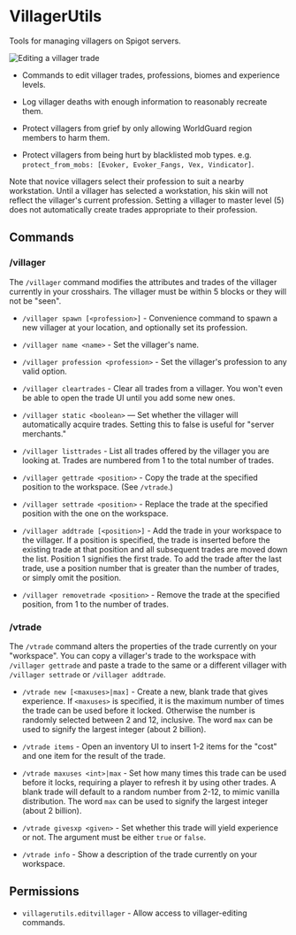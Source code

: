 # VillagerUtils

Tools for managing villagers on Spigot servers.

![Editing a villager trade](http://i.imgur.com/pBWpb0d.gif)

* Commands to edit villager trades, professions, biomes and experience levels.

* Log villager deaths with enough information to reasonably recreate them.

* Protect villagers from grief by only allowing WorldGuard region members to harm them.

* Protect villagers from being hurt by blacklisted mob types. e.g. `protect_from_mobs: [Evoker, Evoker_Fangs, Vex, Vindicator]`.

Note that novice villagers select their profession to suit a nearby workstation.
Until a villager has selected a workstation, his skin will not reflect the
villager's current profession. Setting a villager to master level (5) does not
automatically create trades appropriate to their profession.


## Commands
### /villager

The `/villager` command modifies the attributes and trades of the villager 
currently in your crosshairs. The villager must be within 5 blocks or they
will not be "seen".

* `/villager spawn [<profession>]` - Convenience command to spawn a new villager at your location, and optionally set its profession.

* `/villager name <name>` - Set the villager's name.

* `/villager profession <profession>` - Set the villager's profession to any valid option.

* `/villager cleartrades` - Clear all trades from a villager. You won't even be able to open the trade UI until you add some new ones.

* `/villager static <boolean>` — Set whether the villager will automatically acquire trades. Setting this to false is useful for "server merchants."

* `/villager listtrades` - List all trades offered by the villager you are looking at. Trades are numbered from 1 to the total number of trades.

* `/villager gettrade <position>` - Copy the trade at the specified position to the workspace. (See `/vtrade`.)

* `/villager settrade <position>` - Replace the trade at the specified position with the one on the workspace.

* `/villager addtrade [<position>]` - Add the trade in your workspace to the villager. If a position is specified, the trade is inserted before the existing trade at that position and all subsequent trades are moved down the list. Position 1 signifies the first trade. To add the trade after the last trade, use a position number that is greater than the number of trades, or simply omit the position.

* `/villager removetrade <position>` - Remove the trade at the specified position, from 1 to the number of trades.


### /vtrade

The `/vtrade` command alters the properties of the trade currently on your
"workspace". You can copy a villager's trade to the workspace with
`/villager gettrade` and paste a trade to the same or a different villager
with `/villager settrade` or `/villager addtrade`.

* `/vtrade new [<maxuses>|max]` - Create a new, blank trade that gives experience. If `<maxuses>` is specified, it is the maximum number of times the trade can be used before it locked. Otherwise the number is randomly selected between 2 and 12, inclusive. The word `max` can be used to signify the largest integer (about 2 billion).

* `/vtrade items` - Open an inventory UI to insert 1-2 items for the "cost" and one item for the result of the trade.

* `/vtrade maxuses <int>|max` - Set how many times this trade can be used before it locks, requiring a player to refresh it by using other trades. A blank trade will default to a random number from 2-12, to mimic vanilla distribution. The word `max` can be used to signify the largest integer (about 2 billion).

* `/vtrade givesxp <given>` - Set whether this trade will yield experience or not. The <given> argument must be either `true` or `false`.

* `/vtrade info` - Show a description of the trade currently on your workspace.


## Permissions

* `villagerutils.editvillager` - Allow access to villager-editing commands.

